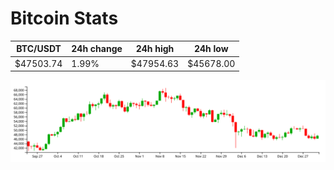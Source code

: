 # Bitcoin Stats

BTC/USDT|24h change|24h high|24h low|
|---|---|---|---|
|$47503.74|1.99%|$47954.63|$45678.00|

<img src="./chart.svg">

